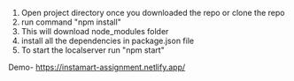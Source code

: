 1) Open project directory once you downloaded the repo or clone the repo
2) run command "npm install"
3) This will download node_modules folder
4) install all the dependencies in package.json file
5) To start the localserver run "npm start"



Demo- https://instamart-assignment.netlify.app/
